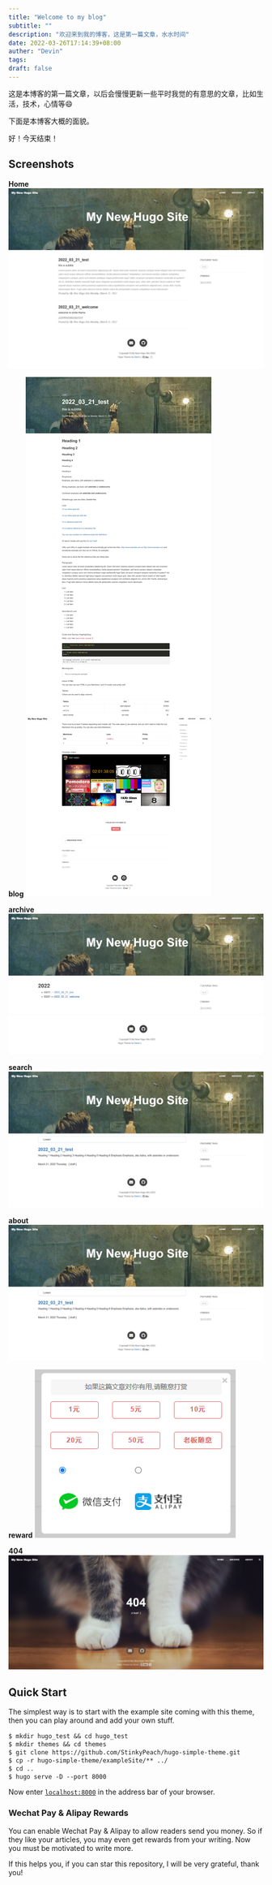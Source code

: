 ```yaml
---
title: "Welcome to my blog"
subtitle: ""
description: "欢迎来到我的博客，这是第一篇文章，水水时间"
date: 2022-03-26T17:14:39+08:00
auther: "Devin"
tags: 
draft: false
---
```


这是本博客的第一篇文章，以后会慢慢更新一些平时我觉的有意思的文章，比如生活，技术，心情等:smile:

下面是本博客大概的面貌。

好！今天结束！

## Screenshots

**Home**
![screenshot](../../blog_images/welcome_to_my_blog/home.png)

**blog**
![screentshot](../../blog_images/welcome_to_my_blog/blog.png)

**archive**
![screenshot](../../blog_images/welcome_to_my_blog/archive.png)

**search**
![screentshot](../../blog_images/welcome_to_my_blog/search.png)

**about**
![screenshot](../../blog_images/welcome_to_my_blog/search.png)

**reward**
![screenshot](../../blog_images/welcome_to_my_blog/reward.png)

**404**
![screenshot](../../blog_images/welcome_to_my_blog/404.png)


## Quick Start

The simplest way is to start with the example site coming with this theme, then you can play around and add your own stuff.

```shell
$ mkdir hugo_test && cd hugo_test
$ mkdir themes && cd themes
$ git clone https://github.com/StinkyPeach/hugo-simple-theme.git
$ cp -r hugo-simple-theme/exampleSite/** ../
$ cd ..
$ hugo serve -D --port 8000
```

Now enter [`localhost:8000`](http://localhost:8000) in the address bar of your browser.

### Wechat Pay & Alipay Rewards

You can enable Wechat Pay & Alipay to allow readers send you money. So if they like your articles, you may even get rewards from your writing. Now you must be motivated to write more.

If this helps you, if you can  star  this repository, I will be very grateful, thank you!